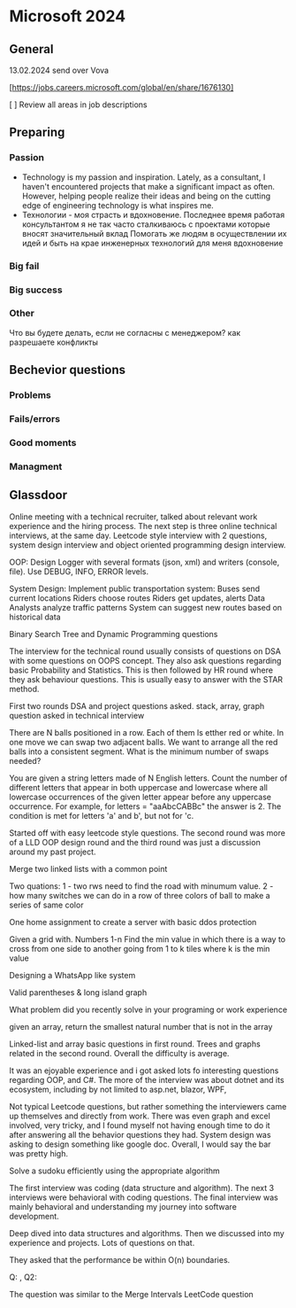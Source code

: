 # Microsoft 2024

## General

13.02.2024 send over Vova

[https://jobs.careers.microsoft.com/global/en/share/1676130]

[ ] Review all areas in job descriptions


## Preparing

### Passion

- Technology is my passion and inspiration. Lately, as a consultant, I haven't encountered projects that make a significant impact as often. However, helping people realize their ideas and being on the cutting edge of engineering technology is what inspires me.
- Технологии  - моя страсть и вдохновение. Последнее время работая консультантом я не так часто сталкиваюсь с проектами которые вносят значительный вклад
Помогать же людям в осуществлении их идей и быть на крае инженерных технологий для меня вдохновение 

### Big fail

### Big success

### Other

Что вы будете делать, если не согласны с менеджером?
как разрешаете конфликты

## Bechevior questions

### Problems

### Fails/errors

### Good moments

### Managment


## Glassdoor

Online meeting with a technical recruiter, talked about relevant work experience and the hiring process. The next step is
three online technical interviews, at the same day. Leetcode style interview with 2 questions, system design interview and object oriented programming design interview.



OOP: Design Logger with several formats (json, xml) and writers (console, file). Use DEBUG, INFO, ERROR levels.

System Design: Implement public transportation system:  Buses send current locations Riders choose routes Riders get updates, alerts Data Analysts analyze traffic patterns System can suggest new routes based on historical data

Binary Search Tree and Dynamic Programming questions

The interview for the technical round usually consists of questions on DSA with some questions on OOPS concept. They also ask questions regarding basic Probability and Statistics. This is then followed by HR round where they ask behaviour questions. This is usually easy to answer with the STAR method.

First two rounds DSA and project questions asked. stack, array, graph question asked in technical interview

There are N balls positioned in a row. Each of them ls etther red or white. In one move we can swap two adjacent balls. We want to arrange all the red balls into a consistent segment. What is the minimum number of swaps needed?

You are given a string letters made of N English letters. Count the number of different letters that appear in both uppercase and lowercase where all lowercase occurrences of the given letter appear before any uppercase occurrence. For example, for letters = "aaAbcCABBc" the answer is 2. The condition is met for letters 'a' and b', but not for 'c.


Started off with easy leetcode style questions. The second round was more of a LLD OOP design round and the third round was just a discussion around my past project.

Merge two linked lists with a common point

Two quations:
 1 - two rws need to find the road with minumum value.
 2 - how many switches we can do in a row of three colors of ball to make a series of same color

 One home assignment to create a server with basic ddos protection

 Given a grid with. Numbers 1-n  Find the min value in which there is a way to cross from one side to another going from 1 to k tiles where k is the min value

 Designing a WhatsApp like system

 Valid parentheses & long island graph

 What problem did you recently solve in your programing or work experience

 given an array, return the smallest natural number that is not in the array

 Linked-list and array basic questions in first round. Trees and graphs related in the second round. Overall the difficulty is average.

 It was an ejoyable experience and i got asked lots fo interesting questions regarding OOP, and C#. The more of the interview was about dotnet and its ecosystem, including by not limited to asp.net, blazor, WPF,

 Not typical Leetcode questions, but rather something the interviewers came up themselves and directly from work. There was even graph and excel involved, very tricky, and I found myself not having enough time to do it after answering all the behavior questions they had. System design was asking to design something like google doc. Overall, I would say the bar was pretty high.







 Solve a sudoku efficiently using the appropriate algorithm



 The first interview was coding (data structure and algorithm). The next 3 interviews were behavioral with coding questions. The final interview was mainly behavioral and understanding my journey into software development.


 Deep dived into data structures and algorithms. Then we discussed into my experience and projects. Lots of questions on that.

 They asked that the performance be within O(n) boundaries.

 Q: ,  Q2: 

 The question was similar to the Merge Intervals LeetCode question